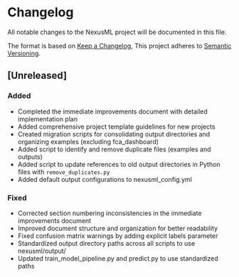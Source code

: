 # Changelog

All notable changes to the NexusML project will be documented in this file.

The format is based on [Keep a Changelog](https://keepachangelog.com/en/1.0.0/),
This project adheres to
[Semantic Versioning](https://semver.org/spec/v2.0.0.html).

## [Unreleased]

### Added

- Completed the immediate improvements document with detailed implementation
  plan
- Added comprehensive project template guidelines for new projects
- Created migration scripts for consolidating output directories and organizing
  examples (excluding fca_dashboard)
- Added script to identify and remove duplicate files (examples and outputs)
- Added script to update references to old output directories in Python files
  with `remove_duplicates.py`
- Added default output configurations to nexusml_config.yml

### Fixed

- Corrected section numbering inconsistencies in the immediate improvements
  document
- Improved document structure and organization for better readability
- Fixed confusion matrix warnings by adding explicit labels parameter
- Standardized output directory paths across all scripts to use nexusml/output/
- Updated train_model_pipeline.py and predict.py to use standardized paths
